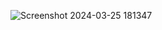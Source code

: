 ![Screenshot 2024-03-25 181347](https://github.com/Ostroh-Academy/03-inheritance-VitaliiLitvinchuk/assets/145115691/1695b2e0-3c99-4098-8fdf-f4ddd3d80264)
